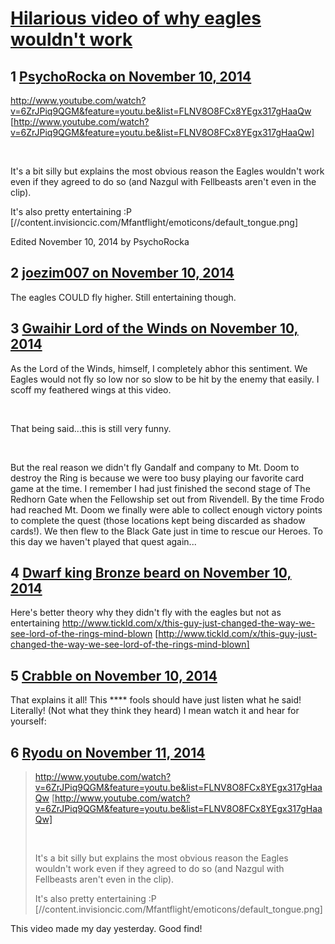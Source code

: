 # [Hilarious video of why eagles wouldn&#039;t work](https://community.fantasyflightgames.com/topic/126746-hilarious-video-of-why-eagles-wouldnt-work/)

## 1 [PsychoRocka on November 10, 2014](https://community.fantasyflightgames.com/topic/126746-hilarious-video-of-why-eagles-wouldnt-work/?do=findComment&comment=1328532)

http://www.youtube.com/watch?v=6ZrJPiq9QGM&feature=youtu.be&list=FLNV8O8FCx8YEgx317gHaaQw [http://www.youtube.com/watch?v=6ZrJPiq9QGM&feature=youtu.be&list=FLNV8O8FCx8YEgx317gHaaQw]

 

It's a bit silly but explains the most obvious reason the Eagles wouldn't work even if they agreed to do so (and Nazgul with Fellbeasts aren't even in the clip).

It's also pretty entertaining :P [//content.invisioncic.com/Mfantflight/emoticons/default_tongue.png]

Edited November 10, 2014 by PsychoRocka

## 2 [joezim007 on November 10, 2014](https://community.fantasyflightgames.com/topic/126746-hilarious-video-of-why-eagles-wouldnt-work/?do=findComment&comment=1328554)

The eagles COULD fly higher. Still entertaining though.

## 3 [Gwaihir Lord of the Winds on November 10, 2014](https://community.fantasyflightgames.com/topic/126746-hilarious-video-of-why-eagles-wouldnt-work/?do=findComment&comment=1328709)

As the Lord of the Winds, himself, I completely abhor this sentiment. We Eagles would not fly so low nor so slow to be hit by the enemy that easily. I scoff my feathered wings at this video.

 

That being said...this is still very funny.

 

But the real reason we didn't fly Gandalf and company to Mt. Doom to destroy the Ring is because we were too busy playing our favorite card game at the time. I remember I had just finished the second stage of The Redhorn Gate when the Fellowship set out from Rivendell. By the time Frodo had reached Mt. Doom we finally were able to collect enough victory points to complete the quest (those locations kept being discarded as shadow cards!). We then flew to the Black Gate just in time to rescue our Heroes. To this day we haven't played that quest again...

## 4 [Dwarf king Bronze beard on November 10, 2014](https://community.fantasyflightgames.com/topic/126746-hilarious-video-of-why-eagles-wouldnt-work/?do=findComment&comment=1329316)

Here's better theory why they didn't fly with the eagles but not as entertaining http://www.tickld.com/x/this-guy-just-changed-the-way-we-see-lord-of-the-rings-mind-blown [http://www.tickld.com/x/this-guy-just-changed-the-way-we-see-lord-of-the-rings-mind-blown]

## 5 [Crabble on November 10, 2014](https://community.fantasyflightgames.com/topic/126746-hilarious-video-of-why-eagles-wouldnt-work/?do=findComment&comment=1329694)

That explains it all! This **** fools should have just listen what he said! Literally! (Not what they think they heard) I mean watch it and hear for yourself:



## 6 [Ryodu on November 11, 2014](https://community.fantasyflightgames.com/topic/126746-hilarious-video-of-why-eagles-wouldnt-work/?do=findComment&comment=1330630)

> http://www.youtube.com/watch?v=6ZrJPiq9QGM&feature=youtu.be&list=FLNV8O8FCx8YEgx317gHaaQw [http://www.youtube.com/watch?v=6ZrJPiq9QGM&feature=youtu.be&list=FLNV8O8FCx8YEgx317gHaaQw]
> 
>  
> 
> It's a bit silly but explains the most obvious reason the Eagles wouldn't work even if they agreed to do so (and Nazgul with Fellbeasts aren't even in the clip).
> 
> It's also pretty entertaining :P [//content.invisioncic.com/Mfantflight/emoticons/default_tongue.png]

This video made my day yesterday. Good find!

